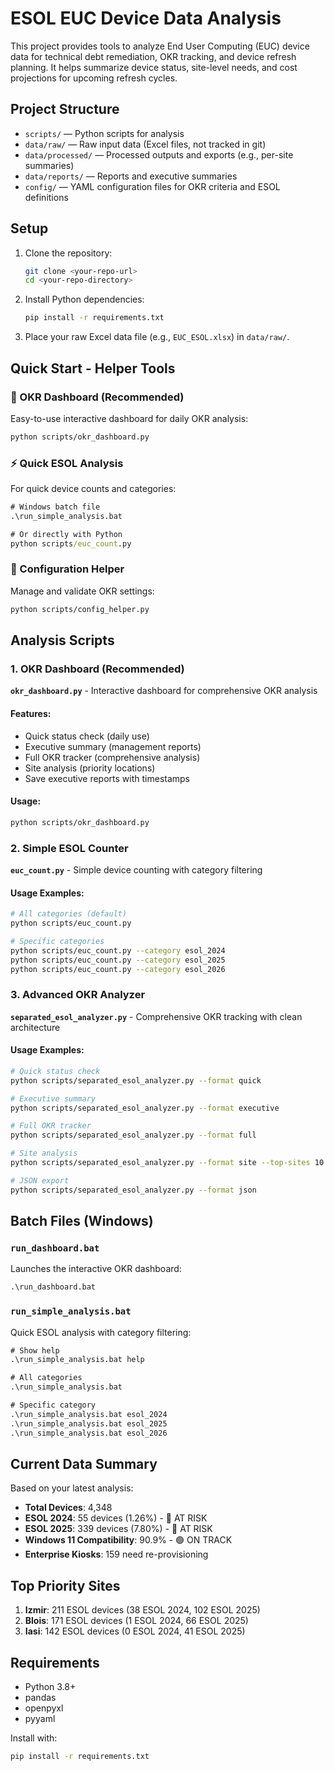 # ESOL EUC Device Data Analysis

This project provides tools to analyze End User Computing (EUC) device data for technical debt remediation, OKR tracking, and device refresh planning. It helps summarize device status, site-level needs, and cost projections for upcoming refresh cycles.

## Project Structure

- `scripts/` — Python scripts for analysis
- `data/raw/` — Raw input data (Excel files, not tracked in git)
- `data/processed/` — Processed outputs and exports (e.g., per-site summaries)
- `data/reports/` — Reports and executive summaries
- `config/` — YAML configuration files for OKR criteria and ESOL definitions

## Setup

1. Clone the repository:
   ```sh
   git clone <your-repo-url>
   cd <your-repo-directory>
   ```
2. Install Python dependencies:
   ```sh
   pip install -r requirements.txt
   ```
3. Place your raw Excel data file (e.g., `EUC_ESOL.xlsx`) in `data/raw/`.

## Quick Start - Helper Tools

### 🎯 OKR Dashboard (Recommended)
Easy-to-use interactive dashboard for daily OKR analysis:
```sh
python scripts/okr_dashboard.py
```

### ⚡ Quick ESOL Analysis
For quick device counts and categories:
```bat
# Windows batch file
.\run_simple_analysis.bat

# Or directly with Python
python scripts/euc_count.py
```

### 🔧 Configuration Helper
Manage and validate OKR settings:
```sh
python scripts/config_helper.py
```

## Analysis Scripts

### 1. OKR Dashboard (Recommended)
**`okr_dashboard.py`** - Interactive dashboard for comprehensive OKR analysis

#### Features:
- Quick status check (daily use)
- Executive summary (management reports)
- Full OKR tracker (comprehensive analysis)
- Site analysis (priority locations)
- Save executive reports with timestamps

#### Usage:
```sh
python scripts/okr_dashboard.py
```

### 2. Simple ESOL Counter
**`euc_count.py`** - Simple device counting with category filtering

#### Usage Examples:
```sh
# All categories (default)
python scripts/euc_count.py

# Specific categories
python scripts/euc_count.py --category esol_2024
python scripts/euc_count.py --category esol_2025
python scripts/euc_count.py --category esol_2026
```

### 3. Advanced OKR Analyzer
**`separated_esol_analyzer.py`** - Comprehensive OKR tracking with clean architecture

#### Usage Examples:
```sh
# Quick status check
python scripts/separated_esol_analyzer.py --format quick

# Executive summary
python scripts/separated_esol_analyzer.py --format executive

# Full OKR tracker
python scripts/separated_esol_analyzer.py --format full

# Site analysis
python scripts/separated_esol_analyzer.py --format site --top-sites 10

# JSON export
python scripts/separated_esol_analyzer.py --format json
```

## Batch Files (Windows)

### `run_dashboard.bat`
Launches the interactive OKR dashboard:
```cmd
.\run_dashboard.bat
```

### `run_simple_analysis.bat`
Quick ESOL analysis with category filtering:
```cmd
# Show help
.\run_simple_analysis.bat help

# All categories
.\run_simple_analysis.bat

# Specific category
.\run_simple_analysis.bat esol_2024
.\run_simple_analysis.bat esol_2025
.\run_simple_analysis.bat esol_2026
```

## Current Data Summary

Based on your latest analysis:
- **Total Devices**: 4,348
- **ESOL 2024**: 55 devices (1.26%) - 🔴 AT RISK
- **ESOL 2025**: 339 devices (7.80%) - 🔴 AT RISK
- **Windows 11 Compatibility**: 90.9% - 🟢 ON TRACK
- **Enterprise Kiosks**: 159 need re-provisioning

## Top Priority Sites
1. **Izmir**: 211 ESOL devices (38 ESOL 2024, 102 ESOL 2025)
2. **Blois**: 171 ESOL devices (1 ESOL 2024, 66 ESOL 2025)
3. **Iasi**: 142 ESOL devices (0 ESOL 2024, 41 ESOL 2025)

## Requirements

- Python 3.8+
- pandas
- openpyxl
- pyyaml

Install with:
```sh
pip install -r requirements.txt
```